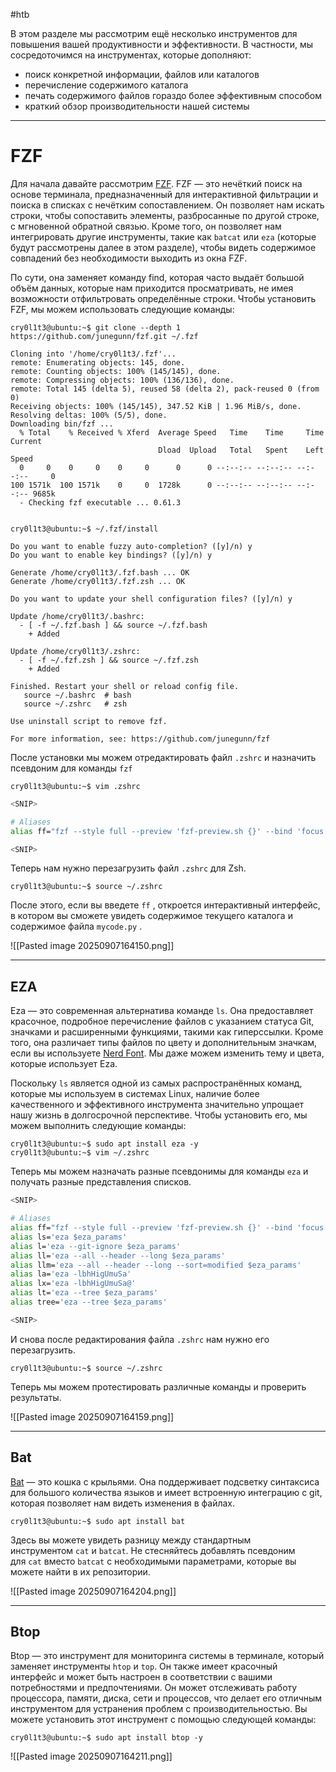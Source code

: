 #htb 

В этом разделе мы рассмотрим ещё несколько инструментов для повышения вашей продуктивности и эффективности. В частности, мы сосредоточимся на инструментах, которые дополняют:

- поиск конкретной информации, файлов или каталогов
- перечисление содержимого каталога
- печать содержимого файлов гораздо более эффективным способом
- краткий обзор производительности нашей системы

---

# FZF

Для начала давайте рассмотрим [FZF](https://github.com/junegunn/fzf). FZF — это нечёткий поиск на основе терминала, предназначенный для интерактивной фильтрации и поиска в списках с нечётким сопоставлением. Он позволяет нам искать строки, чтобы сопоставить элементы, разбросанные по другой строке, с мгновенной обратной связью. Кроме того, он позволяет нам интегрировать другие инструменты, такие как `batcat` или `eza` (которые будут рассмотрены далее в этом разделе), чтобы видеть содержимое совпадений без необходимости выходить из окна FZF.

По сути, она заменяет команду find, которая часто выдаёт большой объём данных, которые нам приходится просматривать, не имея возможности отфильтровать определённые строки. Чтобы установить FZF, мы можем использовать следующие команды:

```shell-session
cry0l1t3@ubuntu:~$ git clone --depth 1 https://github.com/junegunn/fzf.git ~/.fzf

Cloning into '/home/cry0l1t3/.fzf'...
remote: Enumerating objects: 145, done.
remote: Counting objects: 100% (145/145), done.
remote: Compressing objects: 100% (136/136), done.
remote: Total 145 (delta 5), reused 58 (delta 2), pack-reused 0 (from 0)
Receiving objects: 100% (145/145), 347.52 KiB | 1.96 MiB/s, done.
Resolving deltas: 100% (5/5), done.
Downloading bin/fzf ...
  % Total    % Received % Xferd  Average Speed   Time    Time     Time  Current
                                 Dload  Upload   Total   Spent    Left  Speed
  0     0    0     0    0     0      0      0 --:--:-- --:--:-- --:--:--     0
100 1571k  100 1571k    0     0  1728k      0 --:--:-- --:--:-- --:--:-- 9685k
  - Checking fzf executable ... 0.61.3


cry0l1t3@ubuntu:~$ ~/.fzf/install

Do you want to enable fuzzy auto-completion? ([y]/n) y
Do you want to enable key bindings? ([y]/n) y

Generate /home/cry0l1t3/.fzf.bash ... OK
Generate /home/cry0l1t3/.fzf.zsh ... OK

Do you want to update your shell configuration files? ([y]/n) y

Update /home/cry0l1t3/.bashrc:
  - [ -f ~/.fzf.bash ] && source ~/.fzf.bash
    + Added

Update /home/cry0l1t3/.zshrc:
  - [ -f ~/.fzf.zsh ] && source ~/.fzf.zsh
    + Added

Finished. Restart your shell or reload config file.
   source ~/.bashrc  # bash
   source ~/.zshrc   # zsh

Use uninstall script to remove fzf.

For more information, see: https://github.com/junegunn/fzf
```

После установки мы можем отредактировать файл `.zshrc` и назначить псевдоним для команды `fzf`

```shell-session
cry0l1t3@ubuntu:~$ vim .zshrc
```

```bash
<SNIP>

# Aliases
alias ff="fzf --style full --preview 'fzf-preview.sh {}' --bind 'focus:transform-header:file --brief {}'"

<SNIP>
```

Теперь нам нужно перезагрузить файл `.zshrc` для Zsh.

```shell-session
cry0l1t3@ubuntu:~$ source ~/.zshrc
```

После этого, если вы введете `ff` , откроется интерактивный интерфейс, в котором вы сможете увидеть содержимое текущего каталога и содержимое файла `mycode.py` .

![[Pasted image 20250907164150.png]]

---

## EZA

Eza — это современная альтернатива команде `ls`. Она предоставляет красочное, подробное перечисление файлов с указанием статуса Git, значками и расширенными функциями, такими как гиперссылки. Кроме того, она различает типы файлов по цвету и дополнительным значкам, если вы используете [Nerd Font](https://www.nerdfonts.com/). Мы даже можем изменить тему и цвета, которые использует Eza.

Поскольку `ls` является одной из самых распространённых команд, которые мы используем в системах Linux, наличие более качественного и эффективного инструмента значительно упрощает нашу жизнь в долгосрочной перспективе. Чтобы установить его, мы можем выполнить следующие команды:

```shell-session
cry0l1t3@ubuntu:~$ sudo apt install eza -y
cry0l1t3@ubuntu:~$ vim ~/.zshrc
```

Теперь мы можем назначать разные псевдонимы для команды `eza` и получать разные представления списков.

```bash
<SNIP>

# Aliases
alias ff="fzf --style full --preview 'fzf-preview.sh {}' --bind 'focus:transform-header:file --brief {}'"
alias ls='eza $eza_params'
alias l='eza --git-ignore $eza_params'
alias ll='eza --all --header --long $eza_params'
alias llm='eza --all --header --long --sort=modified $eza_params'
alias la='eza -lbhHigUmuSa'
alias lx='eza -lbhHigUmuSa@'
alias lt='eza --tree $eza_params'
alias tree='eza --tree $eza_params'

<SNIP>
```

И снова после редактирования файла `.zshrc` нам нужно его перезагрузить.

```shell-session
cry0l1t3@ubuntu:~$ source ~/.zshrc
```

Теперь мы можем протестировать различные команды и проверить результаты.

![[Pasted image 20250907164159.png]]

---

## Bat

[Bat](https://github.com/sharkdp/bat) — это кошка с крыльями. Она поддерживает подсветку синтаксиса для большого количества языков и имеет встроенную интеграцию с git, которая позволяет нам видеть изменения в файлах.

```shell-session
cry0l1t3@ubuntu:~$ sudo apt install bat
```

Здесь вы можете увидеть разницу между стандартным инструментом `cat` и `batcat`. Не стесняйтесь добавлять псевдоним для `cat` вместо `batcat` с необходимыми параметрами, которые вы можете найти в их репозитории.

![[Pasted image 20250907164204.png]]

---

## Btop

Btop — это инструмент для мониторинга системы в терминале, который заменяет инструменты `htop` и `top`. Он также имеет красочный интерфейс и может быть настроен в соответствии с вашими потребностями и предпочтениями. Он может отслеживать работу процессора, памяти, диска, сети и процессов, что делает его отличным инструментом для устранения проблем с производительностью. Вы можете установить этот инструмент с помощью следующей команды:

```shell-session
cry0l1t3@ubuntu:~$ sudo apt install btop -y
```

![[Pasted image 20250907164211.png]]



